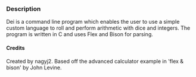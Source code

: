 
### Description

Dei is a command line program which enables the user to use a simple custom language to
roll and perform arithmetic with dice and integers. The program is written in C and
uses Flex and Bison for parsing.


#### Credits

Created by nagyj2.
Based off the advanced calculator example in 'flex & bison' by John Levine.
